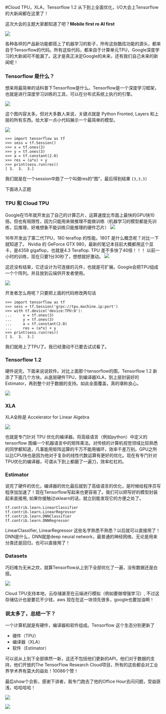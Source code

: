 #Cloud TPU，XLA，Tensorflow 1.2 从下到上全面优化，I/O大会上Tensorflow的大新闻都在这里了！

这次大会的主题大家都知道了吧？**Mobile first ro AI first**

![](toai.jpg)

各种各样的产品新功能都搭上了机器学习的影子，所有这些酷炫功能的源头，都来自于Tensorflow的代码。所有这些代码，都来自于计算单元TPU，Google深度学习的大新闻可不能漏了。这才是真正决定Google的未来，还有我们自己未来的新闻呢！

### Tensorflow 是什么？
想来用最简单的话科普下Tensorflow是什么。Tensorflow是一个深度学习框架，也就是进行深度学习训练的工具，可以在分布式系统上执行的引擎。

![](tensorflowoverview.jpg)

这个图内容太多。但对大多数人来说，关键点就是 Python Fronted, Layers 和上层的所有东西。给大家一点小代码展示一个最简单的模型。

![](simplest.jpg)

```
>>> import tensorflow as tf
>>> sess = tf.Session()
>>> x = tf.ones(3)
>>> y = tf.ones(3)
>>> a = tf.constant(2.0)
>>> res = (a*x) + y
>>> print(sess.run(res))
[ 3.  3.  3.]

``` 

我们就是在一个session中跑了一个叫做res的“图”，最后得到结果 `[3,3,3]`

下面进入正题

### TPU 和 Cloud TPU
Google在15年就开发出了自己的计算芯片，运算速度比市面上最快的GPU快10倍。但也有局限性，因为只能用来做推理不能做训练（机器学习的模型都是先训练，后推理，好难想象不能训练只能推理的硬件芯片）
![](tpug1.jpg)

16年开发出了第二代TPU，180 teraflop 的性能。180T 是什么概念呢？对比一下就知道了。 Nvidia 的 GeForce GTX 980，最新的笔记本目前大概都用这个显卡，是4358 gigaflop，也就是4.3 Teraflop. TPU 差不多快了40倍！！！ 以前一小时的训练，现在只要1分30秒了，想想就好激动。 
![](tpug2.jpg)

这还没有结束，它还设计为可连接的元件，也就是可扩展。Google会把TPU组成一个个阵列。并且放到云端供开发者使用。

![](tpumatrix.jpg)

开发者怎么用呢？只要把上面的代码修改两句话

```
>>> import tensorflow as tf
>>> sess = tf.Session('grpc://tpu.machine.ip:port')
>>> with tf.device('device:TPU:0'):
... 	x = tf.ones(3)
... 	y = tf.ones(3)
... 	a = tf.constant(2.0)
... 	res = (a*x) + y
>>> print(sess.run(res))
[ 3.  3.  3.]
```

我们就用上了TPU了。我已经激动不已要去试试看了。

### Tensorflow 1.2

硬件说完，下面来说说软件。对比上面那个tensorflow的图，Tensorflow 1.2 新添了下面几个方块。从底层硬件TPU，到编译器XLA，到上层封装好的Estimator，再到整个对于数据的支持。如此全面覆盖，真的堪称良心。

![](newblocks.png)

### XLA
XLA全称是 Accelerator for Linear Algebra

![](xla.png)

也就是专门针对 TPU 优化的编译器。将高级语言（例如python）中定义的 tensorflow 图编一个机器语言中的矩阵乘法。对传统的计算机视觉领域比较熟悉的同学都知道，凡事能用矩阵运算的千万不能用循环，效率千差万别。GPU之所以比CPU快也是因为他对于复杂的线性代数运算有更好的优化。现在有专门针对TPU优化的编译器，可谓从下到上都磨了一遍刀，效率杠杠的。

### Estimator
说完了硬件的优化，编译器的优化最后就到了高级语言的优化，是时候给程序员写程序加加速了！现在Tensorflow写起来也更容易了。我们可以把写好的模型封装起来直接用, 如果你接触过sklearn的话，就立刻能发现它的方便之处了。

```
tf.contrib.learn.LinearClassifier 
tf.contrib.learn.LinearRegressor 
tf.contrib.learn.DNNClassifier
tf.contrib.learn.DNNRegressor
```

LinearClassifier, LinearRegressor 这些名字熟悉不熟悉？以后就可以直接用了！DNN是什么，DNN就是deep neural network，最普通的神经网络，无论是用来分类还是回归，也可以直接用了！

### Datasets
巧妇难为无米之炊，就算Tensorflow从上到下全部优化了一遍，没有数据还是白搭。

![](data.png)

Cloud TPU支持本地，云存储甚至在云端进行模拟（例如要做增强学习）, 不过这存储估计也是要花不少钱，aws 现在在这一块领先很多，google也要加油啊！

### 说太多了，总结一下？
一个计算机就是有硬件，编译器和软件组成。Tensorflow 这个生态分别更新了

- 硬件（TPU）
- 编译器（XLA）
- 软件（Estimator）

可以说从上到下全部焕然一新，这还不包括他们更新的API，他们对于数据的支持，他们开放的The TensorFlow Research Cloud项目，所有的这些都会对工业界学术界有莫大的益处！10086个赞！

最后show个合影，感谢下讲者，我专门跑去了他的Office Hour去问问题，受益匪浅，哈哈哈哈！

![](p1.jpg)

![](p2.jpg)